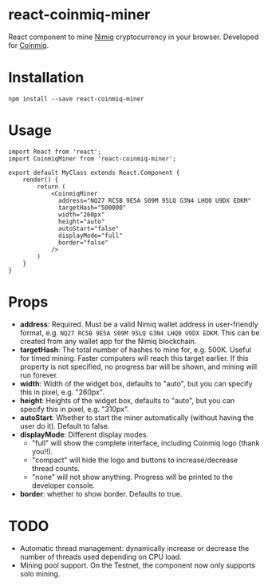 # react-coinmiq-miner

React component to mine [Nimiq](https://www.nimiq.com) cryptocurrency in your
browser. Developed for [Coinmiq](http://www.coinmiq.com).

# Installation

`npm install --save react-coinmiq-miner`

# Usage

```
import React from 'react';
import CoinmiqMiner from 'react-coinmiq-miner';

export default MyClass extends React.Component {
    render() {
        return (
            <CoinmiqMiner
              address="NQ27 RC5B 9E5A S09M 95LQ G3N4 LHQ0 U9DX EDKM"
              targetHash="500000"
              width="260px"
              height="auto"
              autoStart="false"
              displayMode="full"
              border="false"
            />
        )
    }
}
```

# Props

* **address**: Required. Must be a valid Nimiq wallet address in user-friendly format, e.g.
  `NQ27 RC5B 9E5A S09M 95LQ G3N4 LHQ0 U9DX EDKM`.
  This can be created from any wallet app for the Nimiq blockchain.
* **targetHash**: The total number of hashes to mine for, e.g. 500K. Useful for timed mining.
  Faster computers will reach this target earlier. If this property is not specified, no progress bar
  will be shown, and mining will run forever.
* **width**: Width of the widget box, defaults to "auto", but you can specify this in pixel, e.g. "260px".
* **height**: Heights of the widget box, defaults to "auto", but you can specify this in pixel, e.g. "310px".
* **autoStart**: Whether to start the miner automatically (without having the user do it). Default to false.
* **displayMode**: Different display modes.
  * "full" will show the complete interface, including Coinmiq logo (thank you!!).
  * "compact" will hide the logo and buttons to increase/decrease thread counts.
  * "none" will not show anything. Progress will be printed to the developer console.
* **border**: whether to show border. Defaults to true.

# TODO

* Automatic thread management: dynamically increase or decrease the number of threads used depending on CPU load.
* Mining pool support. On the Testnet, the component now only supports solo mining.
